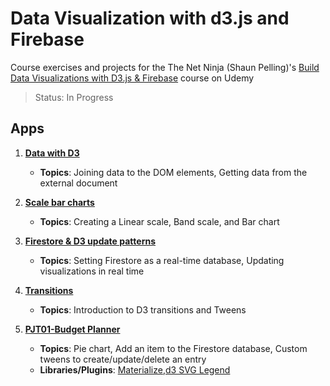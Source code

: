 # Data Visualization with d3.js and Firebase
Course exercises and projects for the The Net Ninja (Shaun Pelling)'s [Build Data Visualizations with D3.js &amp; Firebase](https://www.udemy.com/course/build-data-uis-with-d3-firebase/) course on Udemy
> Status: In Progress

## Apps

1. **[Data with D3](/01-data-with-D3)** 
    - **Topics**: Joining data to the DOM elements, Getting data from the external document
    
2. **[Scale bar charts](/02-scale-bar-charts)**
    - **Topics**: Creating a Linear scale, Band scale, and Bar chart 

3. **[Firestore & D3 update patterns](/03-firestore-and-update-patterns)**
    - **Topics**: Setting Firestore as a real-time database, Updating visualizations in real time
    
4. **[Transitions](/04-transitions)**
    - **Topics**: Introduction to D3 transitions and Tweens

5. **[PJT01-Budget Planner](/05-budget-planner)**
    - **Topics**: Pie chart, Add an item to the Firestore database, Custom tweens to create/update/delete an entry 
    - **Libraries/Plugins**: [Materialize](https://materializecss.com/),[d3 SVG Legend](https://d3-legend.susielu.com/) 
